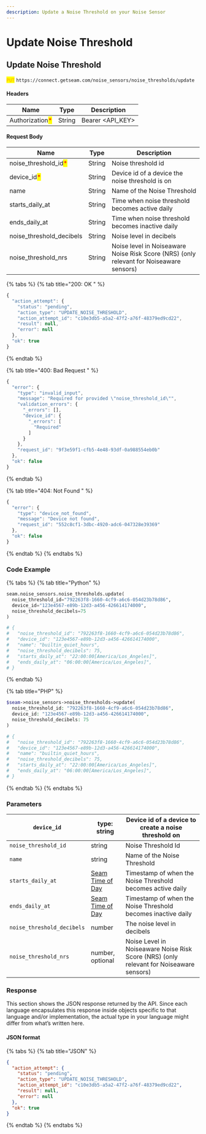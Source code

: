 ```yaml
---
description: Update a Noise Threshold on your Noise Sensor
---
```


# Update Noise Threshold

## Update Noise Threshold

<mark style="color:orange;">`PUT`</mark> `https://connect.getseam.com/noise_sensors/noise_thresholds/update`

#### Headers

| Name                                            | Type   | Description        |
| ----------------------------------------------- | ------ | ------------------ |
| Authorization<mark style="color:red;">\*</mark> | String | Bearer \<API\_KEY> |

#### Request Body

| Name                                                   | Type   | Description                                                                             |
| ------------------------------------------------------ | ------ | --------------------------------------------------------------------------------------- |
| noise\_threshold\_id<mark style="color:red;">\*</mark> | String | Noise threshold id                                                                      |
| device\_id<mark style="color:red;">\*</mark>           | String | Device id of a device the noise threshold is on                                         |
| name                                                   | String | Name of the Noise Threshold                                                             |
| starts\_daily\_at                                      | String | Time when noise threshold becomes active daily                                          |
| ends\_daily\_at                                        | String | Time when noise threshold becomes inactive daily                                        |
| noise\_threshold\_decibels                             | String | Noise level in decibels                                                                 |
| noise\_threshold\_nrs                                  | String | Noise level in Noiseaware Noise Risk Score (NRS) (only relevant for Noiseaware sensors) |

{% tabs %}
{% tab title="200: OK " %}
```javascript
{
  "action_attempt": {
    "status": "pending",
    "action_type": "UPDATE_NOISE_THRESHOLD",
    "action_attempt_id": "c10e3db5-a5a2-47f2-a76f-48379ed9cd22",
    "result": null,
    "error": null
  },
  "ok": true
}
```
{% endtab %}

{% tab title="400: Bad Request " %}
```javascript
{
  "error": {
    "type": "invalid_input",
    "message": "Required for provided \"noise_threshold_id\"",
    "validation_errors": {
      "_errors": [],
      "device_id": {
        "_errors": [
          "Required"
        ]
      }
    },
    "request_id": "9f3e59f1-cfb5-4e48-93df-0a988554eb0b"
  },
  "ok": false
}
```
{% endtab %}

{% tab title="404: Not Found " %}
```javascript
{
  "error": {
    "type": "device_not_found",
    "message": "Device not found",
    "request_id": "552c8cf1-3dbc-4920-adc6-047328e39369"
  },
  "ok": false
}
```
{% endtab %}
{% endtabs %}

### Code Example

{% tabs %}
{% tab title="Python" %}
```python
seam.noise_sensors.noise_thresholds.update(
  noise_threshold_id="792263f8-1660-4cf9-a6c6-054d23b78d86",
  device_id="123e4567-e89b-12d3-a456-426614174000",
  noise_threshold_decibels=75
)

# {
#   "noise_threshold_id": "792263f8-1660-4cf9-a6c6-054d23b78d86",
#   "device_id": "123e4567-e89b-12d3-a456-426614174000",
#   "name": "builtin_quiet_hours",
#   "noise_threshold_decibels": 75,
#   "starts_daily_at": "22:00:00[America/Los_Angeles]",
#   "ends_daily_at": "06:00:00[America/Los_Angeles]",
# }
```
{% endtab %}

{% tab title="PHP" %}
```php
$seam->noise_sensors->noise_thresholds->update(
  noise_threshold_id: "792263f8-1660-4cf9-a6c6-054d23b78d86",
  device_id: "123e4567-e89b-12d3-a456-426614174000",
  noise_threshold_decibels: 75
)

# {
#   "noise_threshold_id": "792263f8-1660-4cf9-a6c6-054d23b78d86",
#   "device_id": "123e4567-e89b-12d3-a456-426614174000",
#   "name": "builtin_quiet_hours",
#   "noise_threshold_decibels": 75,
#   "starts_daily_at": "22:00:00[America/Los_Angeles]",
#   "ends_daily_at": "06:00:00[America/Los_Angeles]",
# }
```
{% endtab %}
{% endtabs %}

### Parameters

| `device_id`                | type: string                                            | Device id of a device to create a noise threshold on                                    |
| -------------------------- | ------------------------------------------------------- | --------------------------------------------------------------------------------------- |
| `noise_threshold_id`       | string                                                  | Noise Threshold Id                                                                      |
| `name`                     | string                                                  | Name of the Noise Threshold                                                             |
| `starts_daily_at`          | [Seam Time of Day](https://github.com/seamapi/seam-tod) | Timestamp of when the Noise Threshold becomes active daily                              |
| `ends_daily_at`            | [Seam Time of Day](https://github.com/seamapi/seam-tod) | Timestamp of when the Noise Threshold becomes inactive daily                            |
| `noise_threshold_decibels` | number                                                  | The noise level in decibels                                                             |
| `noise_threshold_nrs`      | number, optional                                        | Noise Level in Noiseaware Noise Risk Score (NRS) (only relevant for Noiseaware sensors) |

### Response

This section shows the JSON response returned by the API. Since each language encapsulates this response inside objects specific to that language and/or implementation, the actual type in your language might differ from what’s written here.

#### JSON format

{% tabs %}
{% tab title="JSON" %}
```json
{
  "action_attempt": {
    "status": "pending",
    "action_type": "UPDATE_NOISE_THRESHOLD",
    "action_attempt_id": "c10e3db5-a5a2-47f2-a76f-48379ed9cd22",
    "result": null,
    "error": null
  },
  "ok": true
}
```
{% endtab %}
{% endtabs %}
